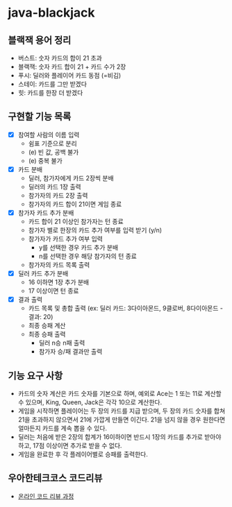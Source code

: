 # java-blackjack

## 블랙잭 용어 정리
- 버스트: 숫자 카드의 합이 21 초과
- 블랙잭: 숫자 카드 합이 21 + 카드 수가 2장
- 푸시: 딜러와 플레이어 카드 동점 (=비김)
- 스테이: 카드를 그만 받겠다
- 힛: 카드를 한장 더 받겠다

## 구현할 기능 목록

- [x] 참여할 사람의 이름 입력
    - 쉼표 기준으로 분리
    - (e) 빈 값, 공백 불가
    - (e) 중복 불가
- [x] 카드 분배
    - 딜러, 참가자에게 카드 2장씩 분배
    - 딜러의 카드 1장 출력
    - 참가자의 카드 2장 출력
    - 참가자의 카드 합이 21이면 게임 종료
- [x] 참가자 카드 추가 분배
    - 카드 합이 21 이상인 참가자는 턴 종료
    - 참가자 별로 한장의 카드 추가 여부를 입력 받기 (y/n)
    - 참가자가 카드 추가 여부 입력
        - y를 선택한 경우 카드 추가 분배
        - n를 선택한 경우 해당 참가자의 턴 종료
    - 참가자의 카드 목록 출력
- [x] 딜러 카드 추가 분배
    - 16 이하면 1장 추가 분배
    - 17 이상이면 턴 종료
- [x] 결과 출력
    - 카드 목록 및 총합 출력 (ex: 딜러 카드: 3다이아몬드, 9클로버, 8다이아몬드 - 결과: 20)
    - 최종 승패 계산
    - 최종 승패 출력
        - 딜러 n승 n패 출력
        - 참가자 승/패 결과만 출력

## 기능 요구 사항

- 카드의 숫자 계산은 카드 숫자를 기본으로 하며, 예외로 Ace는 1 또는 11로 계산할 수 있으며, King, Queen, Jack은 각각 10으로 계산한다.
- 게임을 시작하면 플레이어는 두 장의 카드를 지급 받으며, 두 장의 카드 숫자를 합쳐 21을 초과하지 않으면서 21에 가깝게 만들면 이긴다. 21을 넘지 않을 경우 원한다면 얼마든지 카드를 계속 뽑을 수 있다.
- 딜러는 처음에 받은 2장의 합계가 16이하이면 반드시 1장의 카드를 추가로 받아야 하고, 17점 이상이면 추가로 받을 수 없다.
- 게임을 완료한 후 각 플레이어별로 승패를 출력한다.

## 우아한테크코스 코드리뷰

- [온라인 코드 리뷰 과정](https://github.com/woowacourse/woowacourse-docs/blob/master/maincourse/README.md)